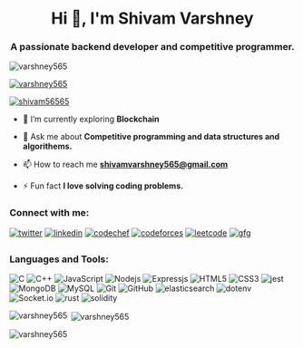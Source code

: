<h1 align="center">Hi 👋, I'm Shivam Varshney</h1>
<h3 align="center">A passionate backend developer and competitive programmer.</h3>

<p align="left"> <img src="https://komarev.com/ghpvc/?username=varshney565&label=Profile%20views&color=0e75b6&style=flat" alt="varshney565" /> </p>

<p align="left"> <a href="https://github.com/ryo-ma/github-profile-trophy"><img src="https://github-profile-trophy.vercel.app/?username=varshney565" alt="varshney565" /></a> </p>

<p align="left"> <a href="https://twitter.com/shivam56565" target="blank"><img src="https://img.shields.io/twitter/follow/shivam56565?logo=twitter&style=for-the-badge" alt="shivam56565" /></a> </p>

- 🌱 I’m currently exploring **Blockchain**

- 💬 Ask me about **Competitive programming and data structures and algorithems.**

- 📫 How to reach me **shivamvarshney565@gmail.com**

- ⚡ Fun fact **I love solving coding problems.**

<h3 align="left">Connect with me:</h3>
<p align="left">
<a href="https://twitter.com/shivam56565" target="blank"><img src=https://img.shields.io/badge/twitter-%2300acee.svg?&style=for-the-badge&logo=twitter&logoColor=white alt=twitter style="margin-bottom: 5px;" /></a>
<a href="https://linkedin.com/in/shivam565" target="blank"><img src=https://img.shields.io/badge/linkedin-%231E77B5.svg?&style=for-the-badge&logo=linkedin&logoColor=white alt=linkedin style="margin-bottom: 5px;" /></a>
<a href="https://www.codechef.com/users/shivamloop" target="blank"><img src=https://img.shields.io/badge/Codechef-%23000000.svg?&style=for-the-badge&logo=codechef&logoColor=white alt=codechef style="margin-bottom: 5px;" /></a>
<a href="https://codeforces.com/profile/shivam565" target="blank"><img src=https://img.shields.io/badge/Codeforces-%23000000.svg?&style=for-the-badge&logo=codeforces&logoColor=white alt=codeforces style="margin-bottom: 5px;" /></a>
<a href="https://www.leetcode.com/shivam565" target="blank"><img src=https://img.shields.io/badge/Leetcode-%2324292e.svg?&style=for-the-badge&logo=leetcode&logoColor=white alt=leetcode style="margin-bottom: 5px;" /></a>
<a href="https://auth.geeksforgeeks.org/user/varshney565" target="blank"><img src=https://img.shields.io/badge/GeeksForGeeks-%7CFC00.svg?&style=for-the-badge&logo=geeksforgeeks&logoColor=white alt=gfg style="margin-bottom: 5px;" /></a>
</p>

<h3 align="left">Languages and Tools:</h3>

![C](https://img.shields.io/badge/-c-black?style=flat-square&logo=c)
![C++](https://img.shields.io/badge/-C++-00599C?style=flat-square&logo=c)
![JavaScript](https://img.shields.io/badge/-JavaScript-black?style=flat-square&logo=javascript)
![Nodejs](https://img.shields.io/badge/-Nodejs-black?style=flat-square&logo=Node.js)
![Expressjs](https://img.shields.io/badge/-Expressjs-E10098?style=flat-square&logo=Express)
![HTML5](https://img.shields.io/badge/-HTML5-E34F26?style=flat-square&logo=html5&logoColor=white)
![CSS3](https://img.shields.io/badge/-CSS3-1572B6?style=flat-square&logo=css3)
![jest](https://img.shields.io/badge/-jest-005571?style=flat-square&logo=jest)
![MongoDB](https://img.shields.io/badge/-MongoDB-black?style=flat-square&logo=mongodb)
![MySQL](https://img.shields.io/badge/-MySQL-black?style=flat-square&logo=mysql)
![Git](https://img.shields.io/badge/-Git-black?style=flat-square&logo=git)
![GitHub](https://img.shields.io/badge/-GitHub-181717?style=flat-square&logo=github)
![elasticsearch](https://img.shields.io/badge/-elasticsearch-black?style=flat-square&logo=elasticsearch)
![dotenv](https://img.shields.io/badge/-dotenv-black?style=flat-square&logo=dotenv)
![Socket.io](https://img.shields.io/badge/-socket.io-black?style=flat-square&logo=socket.io)
![rust](https://img.shields.io/badge/-rust-E10098?style=flat-square&logo=rust)
![solidity](https://img.shields.io/badge/-solidity-005571?style=flat-square&logo=solidity)
<p><img align="left" src="https://github-readme-stats.vercel.app/api/top-langs?username=varshney565&show_icons=true&locale=en&layout=compact" alt="varshney565" /></p>

<p>&nbsp;<img align="center" src="https://github-readme-stats.vercel.app/api?username=varshney565&show_icons=true&locale=en" alt="varshney565" /></p>

<p><img align="center" src="https://github-readme-streak-stats.herokuapp.com/?user=varshney565&" alt="varshney565" /></p>
